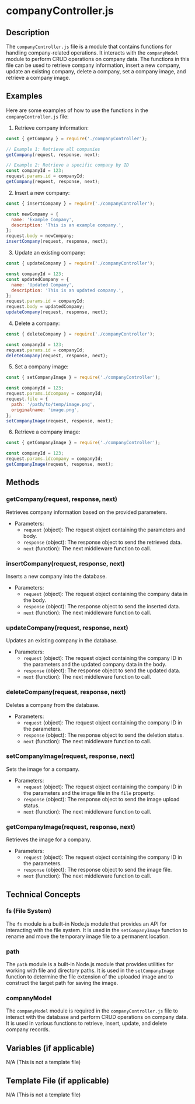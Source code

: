 # companyController.js

## Description
The `companyController.js` file is a module that contains functions for handling company-related operations. It interacts with the `companyModel` module to perform CRUD operations on company data. The functions in this file can be used to retrieve company information, insert a new company, update an existing company, delete a company, set a company image, and retrieve a company image.

## Examples
Here are some examples of how to use the functions in the `companyController.js` file:

1. Retrieve company information:
```javascript
const { getCompany } = require('./companyController');

// Example 1: Retrieve all companies
getCompany(request, response, next);

// Example 2: Retrieve a specific company by ID
const companyId = 123;
request.params.id = companyId;
getCompany(request, response, next);
```

2. Insert a new company:
```javascript
const { insertCompany } = require('./companyController');

const newCompany = {
  name: 'Example Company',
  description: 'This is an example company.',
};
request.body = newCompany;
insertCompany(request, response, next);
```

3. Update an existing company:
```javascript
const { updateCompany } = require('./companyController');

const companyId = 123;
const updatedCompany = {
  name: 'Updated Company',
  description: 'This is an updated company.',
};
request.params.id = companyId;
request.body = updatedCompany;
updateCompany(request, response, next);
```

4. Delete a company:
```javascript
const { deleteCompany } = require('./companyController');

const companyId = 123;
request.params.id = companyId;
deleteCompany(request, response, next);
```

5. Set a company image:
```javascript
const { setCompanyImage } = require('./companyController');

const companyId = 123;
request.params.idcompany = companyId;
request.file = {
  path: '/path/to/temp/image.png',
  originalname: 'image.png',
};
setCompanyImage(request, response, next);
```

6. Retrieve a company image:
```javascript
const { getCompanyImage } = require('./companyController');

const companyId = 123;
request.params.idcompany = companyId;
getCompanyImage(request, response, next);
```

## Methods

### getCompany(request, response, next)
Retrieves company information based on the provided parameters.

- Parameters:
  - `request` (object): The request object containing the parameters and body.
  - `response` (object): The response object to send the retrieved data.
  - `next` (function): The next middleware function to call.

### insertCompany(request, response, next)
Inserts a new company into the database.

- Parameters:
  - `request` (object): The request object containing the company data in the body.
  - `response` (object): The response object to send the inserted data.
  - `next` (function): The next middleware function to call.

### updateCompany(request, response, next)
Updates an existing company in the database.

- Parameters:
  - `request` (object): The request object containing the company ID in the parameters and the updated company data in the body.
  - `response` (object): The response object to send the updated data.
  - `next` (function): The next middleware function to call.

### deleteCompany(request, response, next)
Deletes a company from the database.

- Parameters:
  - `request` (object): The request object containing the company ID in the parameters.
  - `response` (object): The response object to send the deletion status.
  - `next` (function): The next middleware function to call.

### setCompanyImage(request, response, next)
Sets the image for a company.

- Parameters:
  - `request` (object): The request object containing the company ID in the parameters and the image file in the `file` property.
  - `response` (object): The response object to send the image upload status.
  - `next` (function): The next middleware function to call.

### getCompanyImage(request, response, next)
Retrieves the image for a company.

- Parameters:
  - `request` (object): The request object containing the company ID in the parameters.
  - `response` (object): The response object to send the image file.
  - `next` (function): The next middleware function to call.

## Technical Concepts

### fs (File System)
The `fs` module is a built-in Node.js module that provides an API for interacting with the file system. It is used in the `setCompanyImage` function to rename and move the temporary image file to a permanent location.

### path
The `path` module is a built-in Node.js module that provides utilities for working with file and directory paths. It is used in the `setCompanyImage` function to determine the file extension of the uploaded image and to construct the target path for saving the image.

### companyModel
The `companyModel` module is required in the `companyController.js` file to interact with the database and perform CRUD operations on company data. It is used in various functions to retrieve, insert, update, and delete company records.

## Variables (if applicable)
N/A (This is not a template file)

## Template File (if applicable)
N/A (This is not a template file)